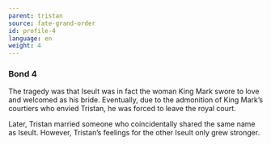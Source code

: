 ```yaml
---
parent: tristan
source: fate-grand-order
id: profile-4
language: en
weight: 4
---
```


### Bond 4

The tragedy was that Iseult was in fact the woman King Mark swore to love and welcomed as his bride.
Eventually, due to the admonition of King Mark’s courtiers who envied Tristan, he was forced to leave the royal court.

Later, Tristan married someone who coincidentally shared the same name as Iseult. However, Tristan’s feelings for the other Iseult only grew stronger.

